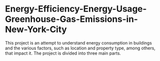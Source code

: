 # Energy-Efficiency-Energy-Usage-Greenhouse-Gas-Emissions-in-New-York-City
This project is an attempt to understand energy consumption in buildings and the various factors, such as location and property type, among others, that impact it. The project is divided into three main parts.
